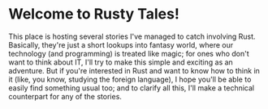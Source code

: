 # Welcome to Rusty Tales!

This place is hosting several stories I've managed to catch involving Rust. Basically, they're just a short lookups into fantasy world, where our technology (and programming) is treated like magic; for ones who don't want to think about IT, I'll try to make this simple and exciting as an adventure. But if you're interested in Rust and want to know how to think in it (like, you know, studying the foreign language), I hope you'll be able to easily find something usual too; and to clarify all this, I'll make a technical counterpart for any of the stories.
